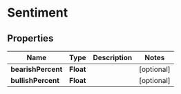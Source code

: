 # Sentiment

## Properties

 Name               | Type      | Description | Notes      
--------------------|-----------|-------------|------------
 **bearishPercent** | **Float** |             | [optional] 
 **bullishPercent** | **Float** |             | [optional] 



